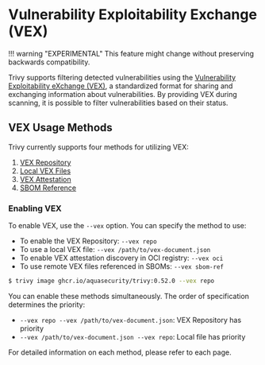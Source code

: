 # Vulnerability Exploitability Exchange (VEX)

!!! warning "EXPERIMENTAL"
    This feature might change without preserving backwards compatibility.

Trivy supports filtering detected vulnerabilities using the [Vulnerability Exploitability eXchange (VEX)](https://www.ntia.gov/files/ntia/publications/vex_one-page_summary.pdf), a standardized format for sharing and exchanging information about vulnerabilities.
By providing VEX during scanning, it is possible to filter vulnerabilities based on their status.

## VEX Usage Methods

Trivy currently supports four methods for utilizing VEX:

1. [VEX Repository](./repo.md)
2. [Local VEX Files](./file.md)
3. [VEX Attestation](./oci.md)
4. [SBOM Reference](./sbom-ref.md)

### Enabling VEX
To enable VEX, use the `--vex` option.
You can specify the method to use:

- To enable the VEX Repository: `--vex repo`
- To use a local VEX file: `--vex /path/to/vex-document.json`
- To enable VEX attestation discovery in OCI registry: `--vex oci`
- To use remote VEX files referenced in SBOMs: `--vex sbom-ref`

```bash
$ trivy image ghcr.io/aquasecurity/trivy:0.52.0 --vex repo
```

You can enable these methods simultaneously.
The order of specification determines the priority:

- `--vex repo --vex /path/to/vex-document.json`: VEX Repository has priority
- `--vex /path/to/vex-document.json --vex repo`: Local file has priority

For detailed information on each method, please refer to each page.